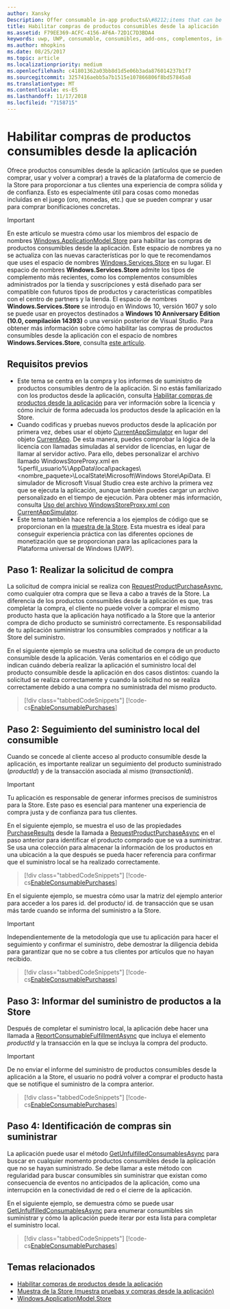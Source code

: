 ```yaml
---
author: Xansky
Description: Offer consumable in-app products&\#8212;items that can be purchased, used, and purchased again&\#8212;through the Store commerce platform to provide your customers with a purchase experience that is both robust and reliable.
title: Habilitar compras de productos consumibles desde la aplicación
ms.assetid: F79EE369-ACFC-4156-AF6A-72D1C7D3BDA4
keywords: uwp, UWP, consumable, consumibles, add-ons, complementos, in-app purchases, compras desde la aplicación, IAPs, IAP, Windows.ApplicationModel.Store, Windows.ApplicationModel.Store
ms.author: mhopkins
ms.date: 08/25/2017
ms.topic: article
ms.localizationpriority: medium
ms.openlocfilehash: c41801362a03bb8d1d5e06b3ada876014237b1f7
ms.sourcegitcommit: 3257416aebb5a7b1515e107866806f8bd57845a8
ms.translationtype: MT
ms.contentlocale: es-ES
ms.lasthandoff: 11/17/2018
ms.locfileid: "7158715"
---
```

# <a name="enable-consumable-in-app-product-purchases"></a>Habilitar compras de productos consumibles desde la aplicación

Ofrece productos consumibles desde la aplicación (artículos que se pueden comprar, usar y volver a comprar) a través de la plataforma de comercio de la Store para proporcionar a tus clientes una experiencia de compra sólida y de confianza. Esto es especialmente útil para cosas como monedas incluidas en el juego (oro, monedas, etc.) que se pueden comprar y usar para comprar bonificaciones concretas.

> [!IMPORTANT]
> En este artículo se muestra cómo usar los miembros del espacio de nombres [Windows.ApplicationModel.Store](https://msdn.microsoft.com/library/windows/apps/windows.applicationmodel.store.aspx) para habilitar las compras de productos consumibles desde la aplicación. Este espacio de nombres ya no se actualiza con las nuevas características por lo que te recomendamos que uses el espacio de nombres [Windows.Services.Store](https://msdn.microsoft.com/library/windows/apps/windows.services.store.aspx) en su lugar. El espacio de nombres **Windows.Services.Store** admite los tipos de complemento más recientes, como los complementos consumibles administrados por la tienda y suscripciones y está diseñado para ser compatible con futuros tipos de productos y características compatibles con el centro de partners y la tienda. El espacio de nombres **Windows.Services.Store** se introdujo en Windows 10, versión 1607 y solo se puede usar en proyectos destinados a **Windows 10 Anniversary Edition (10.0, compilación 14393)** o una versión posterior de Visual Studio. Para obtener más información sobre cómo habilitar las compras de productos consumibles desde la aplicación con el espacio de nombres **Windows.Services.Store**, consulta [este artículo](enable-consumable-add-on-purchases.md).

## <a name="prerequisites"></a>Requisitos previos

-   Este tema se centra en la compra y los informes de suministro de productos consumibles dentro de la aplicación. Si no estás familiarizado con los productos desde la aplicación, consulta [Habilitar compras de productos desde la aplicación](enable-in-app-product-purchases.md) para ver información sobre la licencia y cómo incluir de forma adecuada los productos desde la aplicación en la Store.
-   Cuando codificas y pruebas nuevos productos desde la aplicación por primera vez, debes usar el objeto [CurrentAppSimulator](https://docs.microsoft.com/uwp/api/Windows.ApplicationModel.Store.CurrentAppSimulator) en lugar del objeto [CurrentApp](https://docs.microsoft.com/uwp/api/Windows.ApplicationModel.Store.CurrentApp). De esta manera, puedes comprobar la lógica de la licencia con llamadas simuladas al servidor de licencias, en lugar de llamar al servidor activo. Para ello, debes personalizar el archivo llamado WindowsStoreProxy.xml en %perfil_usuario%\\AppData\\local\\packages\\&lt;nombre_paquete&gt;\\LocalState\\Microsoft\\Windows Store\\ApiData. El simulador de Microsoft Visual Studio crea este archivo la primera vez que se ejecuta la aplicación, aunque también puedes cargar un archivo personalizado en el tiempo de ejecución. Para obtener más información, consulta [Uso del archivo WindowsStoreProxy.xml con CurrentAppSimulator](in-app-purchases-and-trials-using-the-windows-applicationmodel-store-namespace.md#proxy).
-   Este tema también hace referencia a los ejemplos de código que se proporcionan en la [muestra de la Store](https://github.com/Microsoft/Windows-universal-samples/tree/win10-1507/Samples/Store). Esta muestra es ideal para conseguir experiencia práctica con las diferentes opciones de monetización que se proporcionan para las aplicaciones para la Plataforma universal de Windows (UWP).

## <a name="step-1-making-the-purchase-request"></a>Paso 1: Realizar la solicitud de compra

La solicitud de compra inicial se realiza con [RequestProductPurchaseAsync](https://docs.microsoft.com/uwp/api/windows.applicationmodel.store.currentapp.requestproductpurchaseasync), como cualquier otra compra que se lleva a cabo a través de la Store. La diferencia de los productos consumibles desde la aplicación es que, tras completar la compra, el cliente no puede volver a comprar el mismo producto hasta que la aplicación haya notificado a la Store que la anterior compra de dicho producto se suministró correctamente. Es responsabilidad de tu aplicación suministrar los consumibles comprados y notificar a la Store del suministro.

En el siguiente ejemplo se muestra una solicitud de compra de un producto consumible desde la aplicación. Verás comentarios en el código que indican cuándo debería realizar la aplicación el suministro local del producto consumible desde la aplicación en dos casos distintos: cuando la solicitud se realiza correctamente y cuando la solicitud no se realiza correctamente debido a una compra no suministrada del mismo producto.

> [!div class="tabbedCodeSnippets"]
[!code-cs[EnableConsumablePurchases](./code/InAppPurchasesAndLicenses/cs/EnableConsumablePurchases.cs#MakePurchaseRequest)]

## <a name="step-2-tracking-local-fulfillment-of-the-consumable"></a>Paso 2: Seguimiento del suministro local del consumible

Cuando se concede al cliente acceso al producto consumible desde la aplicación, es importante realizar un seguimiento del producto suministrado (*productId*) y de la transacción asociada al mismo (*transactionId*).

> [!IMPORTANT]
> Tu aplicación es responsable de generar informes precisos de suministros para la Store. Este paso es esencial para mantener una experiencia de compra justa y de confianza para tus clientes.

En el siguiente ejemplo, se muestra el uso de las propiedades [PurchaseResults](https://msdn.microsoft.com/library/windows/apps/dn263392) desde la llamada a [RequestProductPurchaseAsync](https://docs.microsoft.com/uwp/api/windows.applicationmodel.store.currentapp.requestproductpurchaseasync) en el paso anterior para identificar el producto comprado que se va a suministrar. Se usa una colección para almacenar la información de los productos en una ubicación a la que después se pueda hacer referencia para confirmar que el suministro local se ha realizado correctamente.

> [!div class="tabbedCodeSnippets"]
[!code-cs[EnableConsumablePurchases](./code/InAppPurchasesAndLicenses/cs/EnableConsumablePurchases.cs#GrantFeatureLocally)]

En el siguiente ejemplo, se muestra cómo usar la matriz del ejemplo anterior para acceder a los pares id. del producto/ id. de transacción que se usan más tarde cuando se informa del suministro a la Store.

> [!IMPORTANT]
> Independientemente de la metodología que use tu aplicación para hacer el seguimiento y confirmar el suministro, debe demostrar la diligencia debida para garantizar que no se cobre a tus clientes por artículos que no hayan recibido.

> [!div class="tabbedCodeSnippets"]
[!code-cs[EnableConsumablePurchases](./code/InAppPurchasesAndLicenses/cs/EnableConsumablePurchases.cs#IsLocallyFulfilled)]

## <a name="step-3-reporting-product-fulfillment-to-the-store"></a>Paso 3: Informar del suministro de productos a la Store

Después de completar el suministro local, la aplicación debe hacer una llamada a [ReportConsumableFulfillmentAsync](https://docs.microsoft.com/uwp/api/windows.applicationmodel.store.currentapp.reportconsumablefulfillmentasync) que incluya el elemento *productId* y la transacción en la que se incluya la compra del producto.

> [!IMPORTANT]
> De no enviar el informe del suministro de productos consumibles desde la aplicación a la Store, el usuario no podrá volver a comprar el producto hasta que se notifique el suministro de la compra anterior.

> [!div class="tabbedCodeSnippets"]
[!code-cs[EnableConsumablePurchases](./code/InAppPurchasesAndLicenses/cs/EnableConsumablePurchases.cs#ReportFulfillment)]

## <a name="step-4-identifying-unfulfilled-purchases"></a>Paso 4: Identificación de compras sin suministrar

La aplicación puede usar el método [GetUnfulfilledConsumablesAsync](https://docs.microsoft.com/uwp/api/windows.applicationmodel.store.currentapp.getunfulfilledconsumablesasync) para buscar en cualquier momento productos consumibles desde la aplicación que no se hayan suministrado. Se debe llamar a este método con regularidad para buscar consumibles sin suministrar que existan como consecuencia de eventos no anticipados de la aplicación, como una interrupción en la conectividad de red o el cierre de la aplicación.

En el siguiente ejemplo, se demuestra cómo se puede usar [GetUnfulfilledConsumablesAsync](https://docs.microsoft.com/uwp/api/windows.applicationmodel.store.currentapp.getunfulfilledconsumablesasync) para enumerar consumibles sin suministrar y cómo la aplicación puede iterar por esta lista para completar el suministro local.

> [!div class="tabbedCodeSnippets"]
[!code-cs[EnableConsumablePurchases](./code/InAppPurchasesAndLicenses/cs/EnableConsumablePurchases.cs#GetUnfulfilledConsumables)]

## <a name="related-topics"></a>Temas relacionados

* [Habilitar compras de productos desde la aplicación](enable-in-app-product-purchases.md)
* [Muestra de la Store (muestra pruebas y compras desde la aplicación)](https://github.com/Microsoft/Windows-universal-samples/tree/win10-1507/Samples/Store)
* [Windows.ApplicationModel.Store](https://msdn.microsoft.com/library/windows/apps/br225197)
 

 

